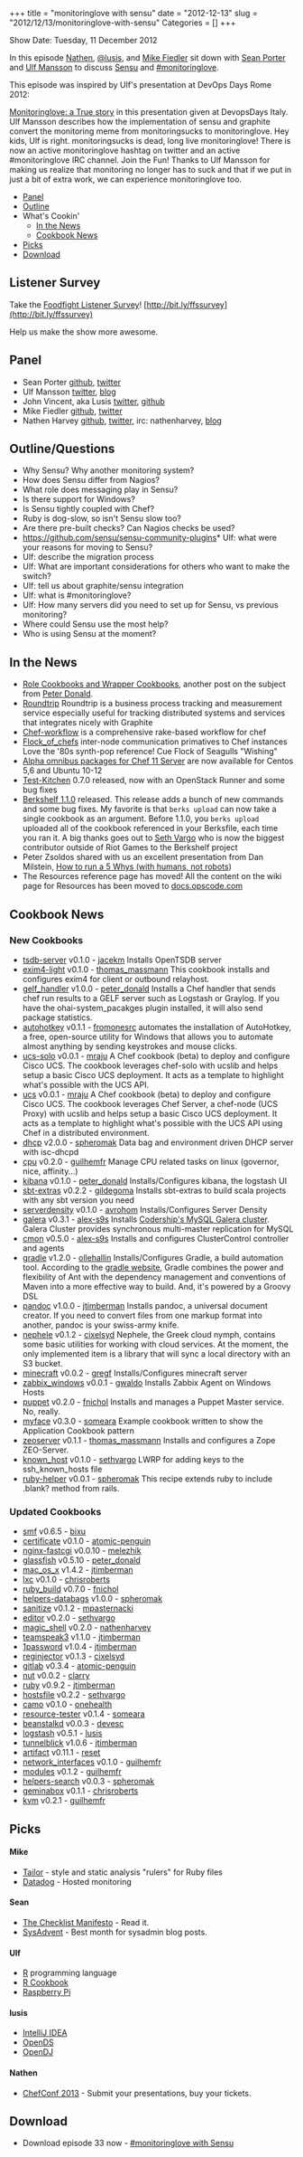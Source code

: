 +++
title = "monitoringlove with sensu"
date = "2012-12-13"
slug = "2012/12/13/monitoringlove-with-sensu"
Categories = []
+++

Show Date:  Tuesday, 11 December 2012

In this episode [Nathen](http://twitter.com/nathenharvey), [@lusis](http://twitter.com/lusis), and [Mike Fiedler](http://twitter.com/mikefiedler) sit down with [Sean Porter](http://twitter.com/portertech) and [Ulf Mansson](http://twitter.com/ulfmansson) to discuss [Sensu](https://github.com/sensu/sensu) and [#monitoringlove](https://twitter.com/search?q=%23monitoringlove).

This episode was inspired by Ulf's presentation at DevOps Days Rome 2012:

[Monitoringlove: a True story](http://imansson.wordpress.com/2012/10/11/monitoringlove-a-true-story/) in this presentation
given at DevopsDays Italy. Ulf Mansson describes how the implementation of sensu and graphite convert the monitoring meme
from monitoringsucks to monitoringlove. Hey kids, Ulf is right. monitoringsucks is dead, long live monitoringlove! There
is now an active monitoringlove hashtag on twitter and an active #monitoringlove IRC channel. Join the Fun! Thanks
to Ulf Mansson for making us realize that monitoring no longer has to suck and that if we put in just a bit of extra work,
we can experience monitoringlove too.


* [Panel](http://foodfightshow.org/2012/12/monitoringlove-with-sensu.html#panel)
* [Outline](http://foodfightshow.org/2012/12/monitoringlove-with-sensu.html#outline)
* What's Cookin'
  * [In the News](http://foodfightshow.org/2012/12/monitoringlove-with-sensu.html#news)
  * [Cookbook News](http://foodfightshow.org/2012/12/monitoringlove-with-sensu.html#cookbooks)
* [Picks](http://foodfightshow.org/2012/12/monitoringlove-with-sensu.html#picks)
* [Download](http://traffic.libsyn.com/foodfight/FFS33-Sensu_and_monitoringlove.mp3)

Listener Survey
--------------
Take the [Foodfight Listener Survey](https://docs.google.com/spreadsheet/viewform?formkey=dGp5WTJzdVlWYkZ4ZE93cEYzVXN4Q0E6MQ#gid=0)! [http://bit.ly/ffssurvey](http://bit.ly/ffssurvey)

Help us make the show more awesome.

<!-- more -->
 

Panel<a name="panel"></a>
-----

* Sean Porter [github](http://github.com/portertech), [twitter](http://twitter.com/portertech)
* Ulf Mansson [twitter](http://twitter.com/ulfmansson), [blog](http://imansson.wordpress.com/)
* John Vincent, aka Lusis [twitter](https://twitter.com/#!/lusis), [github](https://github.com/lusis)
* Mike Fiedler [github](http://github.com/miketheman), [twitter](http://twitter.com/mikefiedler)
* Nathen Harvey [github](http://github.com/nathenharvey), [twitter](http://twitter.com/nathenharvey), irc: nathenharvey, [blog](http://nathenharvey.com)

Outline/Questions<a name="outline"></a>
-----------------

* Why Sensu? Why another monitoring system?
* How does Sensu differ from Nagios?
* What role does messaging play in Sensu?
* Is there support for Windows?
* Is Sensu tightly coupled with Chef?
* Ruby is dog-slow, so isn't Sensu slow too?
* Are there pre-built checks?  Can Nagios checks be used?
* https://github.com/sensu/sensu-community-plugins* Ulf: what were your reasons for moving to Sensu?
* Ulf: describe the migration process
* Ulf: What are important considerations for others who want to make the switch?
* Ulf: tell us about graphite/sensu integration
* Ulf: what is #monitoringlove?
* Ulf:  How many servers did you need to set up for Sensu, vs previous monitoring?
* Where could Sensu use the most help?
* Who is using Sensu at the moment?

In the News<a name="news"></a>
-----------

* [Role Cookbooks and Wrapper Cookbooks](http://realityforge.org/code/2012/11/19/role-cookbooks-and-wrapper-cookbooks.html), another post on the subject from [Peter Donald](https://twitter.com/rahvintaka).
* [Roundtrip](https://github.com/jondot/roundtrip) Roundtrip is a business process tracking and measurement service especially useful for tracking distributed systems and services that integrates nicely with Graphite
* [Chef-workflow](https://github.com/hoteltonight/chef-workflow) is a comprehensive rake-based workflow for chef
* [Flock_of_chefs](https://github.com/chrisroberts/flock_of_chefs) inter-node communication primatives to Chef instances
Love the '80s synth-pop reference! Cue Flock of Seagulls "Wishing"
* [Alpha omnibus packages for Chef 11 Server](http://wiki.opscode.com/display/chef/Chef+11+Server+Preview) are now available for Centos 5,6 and Ubuntu 10-12
* [Test-Kitchen](http://www.opscode.com/blog/2012/12/03/test-kitchen-0-7-0-released/) 0.7.0 released, now with an OpenStack Runner and some bug fixes 
* [Berkshelf 1.1.0](http://lists.opscode.com/sympa/arc/chef/2012-12/msg00090.html) released. This release adds a bunch of new commands and some bug fixes.
My favorite is that `berks upload` can now take a single cookbook as an argument. Before 1.1.0, you `berks upload` uploaded all of the cookbook referenced in your Berksfile, each time you ran it.
A big thanks goes out to [Seth Vargo](https://twitter.com/sethvargo) who is now the biggest contributor outside of Riot Games to the Berkshelf project
* Peter Zsoldos shared with us an excellent presentation from Dan Milstein, [How to run a 5 Whys (with humans, not robots](http://www.slideshare.net/danmil30/how-to-run-a-5-whys-with-humans-not-robots#btnNext))
* The Resources reference page has moved! All the content on the wiki page for Resources has been moved to [docs.opscode.com](http://docs.opscode.com/chef/resources.html)

Cookbook News<a name="cookbooks"></a>
-------------
### New Cookbooks
* [tsdb-server](http://community.opscode.com/cookbooks/tsdb-server) v0.1.0 - [jacekm](http://community.opscode.com/users/jacekm)
Installs OpenTSDB server
* [exim4-light](http://community.opscode.com/cookbooks/exim4-light) v0.1.0 - [thomas_massmann](http://community.opscode.com/users/thomas_massmann)
This cookbook installs and configures exim4 for client or outbound relayhost.
* [gelf_handler](http://community.opscode.com/cookbooks/gelf_handler) v1.0.0 - [peter_donald](http://community.opscode.com/users/peter_donald)
Installs a Chef handler that sends chef run results to a GELF server such as Logstash or Graylog. If you have the ohai-system_pacakges plugin installed, it will also send package statistics.
* [autohotkey](http://community.opscode.com/cookbooks/autohotkey) v0.1.1 - [fromonesrc](http://community.opscode.com/users/fromonesrc)
automates the installation of AutoHotkey,  a free, open-source utility for Windows that allows you to automate almost anything by sending keystrokes and mouse clicks.
* [ucs-solo](http://community.opscode.com/cookbooks/ucs-solo) v0.0.1 - [mraju](http://community.opscode.com/users/mraju)
A Chef cookbook (beta) to deploy and configure Cisco UCS. The cookbook leverages chef-solo with ucslib and helps setup a basic Cisco UCS deployment. It acts as a template to highlight what's possible with the UCS API.
* [ucs](http://community.opscode.com/cookbooks/ucs) v0.0.1 - [mraju](http://community.opscode.com/users/mraju)
A Chef cookbook (beta) to deploy and configure Cisco UCS. The cookbook leverages Chef Server, a chef-node (UCS Proxy) with ucslib and helps setup a basic Cisco UCS deployment. It acts as a template to highlight what's possible with the UCS API using Chef in a distributed environment.
* [dhcp](http://community.opscode.com/cookbooks/dhcp) v2.0.0 - [spheromak](http://community.opscode.com/users/spheromak)
Data bag and environment driven DHCP server with isc-dhcpd
* [cpu](http://community.opscode.com/cookbooks/cpu) v0.2.0 - [guilhemfr](http://community.opscode.com/users/guilhemfr)
Manage CPU related tasks on linux (governor, nice, affinity...)
* [kibana](http://community.opscode.com/cookbooks/kibana) v0.1.0 - [peter_donald](http://community.opscode.com/users/peter_donald)
Installs/Configures kibana, the logstash UI
* [sbt-extras](http://community.opscode.com/cookbooks/sbt-extras) v0.2.2 - [gildegoma](http://community.opscode.com/users/gildegoma)
Installs sbt-extras to build scala projects with any sbt version you need
* [serverdensity](http://community.opscode.com/cookbooks/serverdensity) v0.1.0 - [avrohom](http://community.opscode.com/users/avrohom)
Installs/Configures Server Density
* [galera](http://community.opscode.com/cookbooks/galera) v0.3.1 - [alex-s9s](http://community.opscode.com/users/alex-s9s)
Installs [Codership's MySQL Galera cluster](http://codership.com/). Galera Cluster provides synchronous multi-master replication for MySQL
* [cmon](http://community.opscode.com/cookbooks/cmon) v0.5.0 - [alex-s9s](http://community.opscode.com/users/alex-s9s)
Installs and configures ClusterControl controller and agents
* [gradle](http://community.opscode.com/cookbooks/gradle) v1.2.0 - [ollehallin](http://community.opscode.com/users/ollehallin)
Installs/Configures Gradle, a build automation tool.  According to the [gradle website](http://www.gradle.org/), Gradle combines the power and flexibility of Ant with the dependency management and conventions of Maven into a more effective way to build. And, it's powered by a Groovy DSL 
* [pandoc](http://community.opscode.com/cookbooks/pandoc) v1.0.0 - [jtimberman](http://community.opscode.com/users/jtimberman)
Installs pandoc, a universal document creator.  If you need to convert files from one markup format into another, pandoc is your swiss-army knife.
* [nephele](http://community.opscode.com/cookbooks/nephele) v0.1.2 - [cixelsyd](http://community.opscode.com/users/cixelsyd)
Nephele, the Greek cloud nymph, contains some basic utilities for working with cloud services. At the moment, the only implemented item is a library that will sync a local directory with an S3 bucket.
* [minecraft](http://community.opscode.com/cookbooks/minecraft) v0.0.2 - [gregf](http://community.opscode.com/users/gregf)
Installs/Configures minecraft server
* [zabbix_windows](http://community.opscode.com/cookbooks/zabbix_windows) v0.0.1 - [gwaldo](http://community.opscode.com/users/gwaldo)
Installs Zabbix Agent on Windows Hosts
* [puppet](http://community.opscode.com/cookbooks/puppet) v0.2.0 - [fnichol](http://community.opscode.com/users/fnichol)
Installs and manages a Puppet Master service. No, really.
* [myface](http://community.opscode.com/cookbooks/myface) v0.3.0 - [someara](http://community.opscode.com/users/someara)
Example cookbook written to show the Application Cookbook pattern
* [zeoserver](http://community.opscode.com/cookbooks/zeoserver) v0.1.1 - [thomas_massmann](http://community.opscode.com/users/thomas_massmann)
Installs and configures a Zope ZEO-Server.
* [known_host](http://community.opscode.com/cookbooks/known_host) v0.1.0 - [sethvargo](http://community.opscode.com/users/sethvargo)
LWRP for adding keys to the ssh_known_hosts file
* [ruby-helper](http://community.opscode.com/cookbooks/ruby-helper) v0.0.1 - [spheromak](http://community.opscode.com/users/spheromak)
This recipe extends ruby to include .blank? method from rails.

### Updated Cookbooks
* [smf](http://community.opscode.com/cookbooks/smf) v0.6.5 - [bixu](http://community.opscode.com/users/bixu)
* [certificate](http://community.opscode.com/cookbooks/certificate) v0.1.0 - [atomic-penguin](http://community.opscode.com/users/atomic-penguin)
* [nginx-fastcgi](http://community.opscode.com/cookbooks/nginx-fastcgi) v0.0.10 - [melezhik](http://community.opscode.com/users/melezhik)
* [glassfish](http://community.opscode.com/cookbooks/glassfish) v0.5.10 - [peter_donald](http://community.opscode.com/users/peter_donald)
* [mac_os_x](http://community.opscode.com/cookbooks/mac_os_x) v1.4.2 - [jtimberman](http://community.opscode.com/users/jtimberman)
* [lxc](http://community.opscode.com/cookbooks/lxc) v0.1.0 - [chrisroberts](http://community.opscode.com/users/chrisroberts)
* [ruby_build](http://community.opscode.com/cookbooks/ruby_build) v0.7.0 - [fnichol](http://community.opscode.com/users/fnichol)
* [helpers-databags](http://community.opscode.com/cookbooks/helpers-databags) v1.0.0 - [spheromak](http://community.opscode.com/users/spheromak)
* [sanitize](http://community.opscode.com/cookbooks/sanitize) v0.1.2 - [mpasternacki](http://community.opscode.com/users/mpasternacki)
* [editor](http://community.opscode.com/cookbooks/editor) v0.2.0 - [sethvargo](http://community.opscode.com/users/sethvargo)
* [magic_shell](http://community.opscode.com/cookbooks/magic_shell) v0.2.0 - [nathenharvey](http://community.opscode.com/users/nathenharvey)
* [teamspeak3](http://community.opscode.com/cookbooks/teamspeak3) v1.1.0 - [jtimberman](http://community.opscode.com/users/jtimberman)
* [1password](http://community.opscode.com/cookbooks/1password) v1.0.4 - [jtimberman](http://community.opscode.com/users/jtimberman)
* [reginjector](http://community.opscode.com/cookbooks/reginjector) v0.1.3 - [cixelsyd](http://community.opscode.com/users/cixelsyd)
* [gitlab](http://community.opscode.com/cookbooks/gitlab) v0.3.4 - [atomic-penguin](http://community.opscode.com/users/atomic-penguin)
* [nut](http://community.opscode.com/cookbooks/nut) v0.0.2 - [clarry](http://community.opscode.com/users/clarry)
* [ruby](http://community.opscode.com/cookbooks/ruby) v0.9.2 - [jtimberman](http://community.opscode.com/users/jtimberman)
* [hostsfile](http://community.opscode.com/cookbooks/hostsfile) v0.2.2 - [sethvargo](http://community.opscode.com/users/sethvargo)
* [camo](http://community.opscode.com/cookbooks/camo) v0.1.0 - [onehealth](http://community.opscode.com/users/onehealth)
* [resource-tester](http://community.opscode.com/cookbooks/resource-tester) v0.1.4 - [someara](http://community.opscode.com/users/someara)
* [beanstalkd](http://community.opscode.com/cookbooks/beanstalkd) v0.0.3 - [devesc](http://community.opscode.com/users/devesc)
* [logstash](http://community.opscode.com/cookbooks/logstash) v0.5.1 - [lusis](http://community.opscode.com/users/lusis)
* [tunnelblick](http://community.opscode.com/cookbooks/tunnelblick) v1.0.6 - [jtimberman](http://community.opscode.com/users/jtimberman)
* [artifact](http://community.opscode.com/cookbooks/artifact) v0.11.1 - [reset](http://community.opscode.com/users/reset)
* [network_interfaces](http://community.opscode.com/cookbooks/network_interfaces) v0.1.0 - [guilhemfr](http://community.opscode.com/users/guilhemfr)
* [modules](http://community.opscode.com/cookbooks/modules) v0.1.2 - [guilhemfr](http://community.opscode.com/users/guilhemfr)
* [helpers-search](http://community.opscode.com/cookbooks/helpers-search) v0.0.3 - [spheromak](http://community.opscode.com/users/spheromak)
* [geminabox](http://community.opscode.com/cookbooks/geminabox) v0.1.1 - [chrisroberts](http://community.opscode.com/users/chrisroberts)
* [kvm](http://community.opscode.com/cookbooks/kvm) v0.2.1 - [guilhemfr](http://community.opscode.com/users/guilhemfr)

Picks<a name="picks"></a>
-----

#### Mike
* [Tailor](https://github.com/turboladen/tailor) -  style and static analysis "rulers" for Ruby files
* [Datadog](http://www.datadoghq.com/) - Hosted monitoring

#### Sean
* [The Checklist Manifesto](http://gawande.com/the-checklist-manifesto) - Read it.
* [SysAdvent](http://sysadvent.blogspot.ca/) - Best month for sysadmin blog posts.

#### Ulf
* [R](http://www.r-project.org/) programming language
* [R Cookbook](http://www.amazon.com/Cookbook-OReilly-Cookbooks-Paul-Teetor/dp/0596809158)
* [Raspberry Pi](http://www.raspberrypi.org/)

#### lusis
* [IntelliJ IDEA](http://www.jetbrains.com/idea/)
* [OpenDS](http://opends.java.net/)
* [OpenDJ](http://forgerock.com/what-we-offer/open-identity-stack/opendj/)

#### Nathen
* [ChefConf 2013](http://chefconf.opscode.com) - Submit your presentations, buy your tickets.


Download
--------

* Download episode 33 now - [#monitoringlove with Sensu](http://traffic.libsyn.com/foodfight/FFS33-Sensu_and_monitoringlove.mp3)

